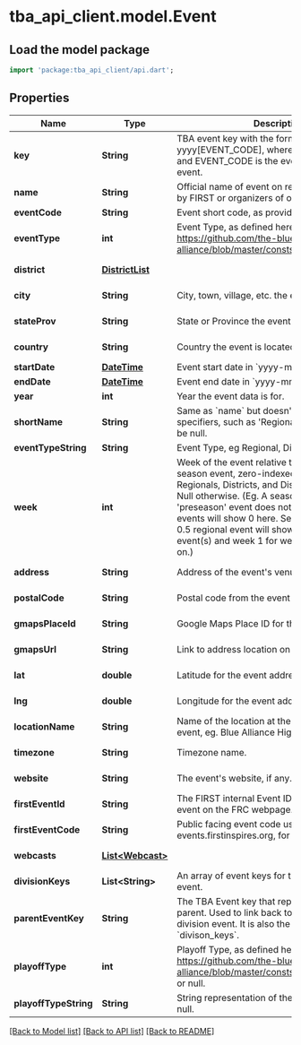 # tba_api_client.model.Event

## Load the model package

```dart
import 'package:tba_api_client/api.dart';
```

## Properties

| Name                  | Type                                  | Description                                                                                                                                                                                                                                                                                                                                                                                 | Notes                       |
| --------------------- | ------------------------------------- | ------------------------------------------------------------------------------------------------------------------------------------------------------------------------------------------------------------------------------------------------------------------------------------------------------------------------------------------------------------------------------------------- | --------------------------- |
| **key**               | **String**                            | TBA event key with the format yyyy[EVENT_CODE], where yyyy is the year, and EVENT_CODE is the event code of the event.                                                                                                                                                                                                                                                                      | [default to null]           |
| **name**              | **String**                            | Official name of event on record either provided by FIRST or organizers of offseason event.                                                                                                                                                                                                                                                                                                 | [default to null]           |
| **eventCode**         | **String**                            | Event short code, as provided by FIRST.                                                                                                                                                                                                                                                                                                                                                     | [default to null]           |
| **eventType**         | **int**                               | Event Type, as defined here: https://github.com/the-blue-alliance/the-blue-alliance/blob/master/consts/event_type.py#L2                                                                                                                                                                                                                                                                     | [default to null]           |
| **district**          | [**DistrictList**](DistrictList.md)   |                                                                                                                                                                                                                                                                                                                                                                                             | [optional][default to null] |
| **city**              | **String**                            | City, town, village, etc. the event is located in.                                                                                                                                                                                                                                                                                                                                          | [optional][default to null] |
| **stateProv**         | **String**                            | State or Province the event is located in.                                                                                                                                                                                                                                                                                                                                                  | [optional][default to null] |
| **country**           | **String**                            | Country the event is located in.                                                                                                                                                                                                                                                                                                                                                            | [optional][default to null] |
| **startDate**         | [**DateTime**](DateTime.md)           | Event start date in &#x60;yyyy-mm-dd&#x60; format.                                                                                                                                                                                                                                                                                                                                          | [default to null]           |
| **endDate**           | [**DateTime**](DateTime.md)           | Event end date in &#x60;yyyy-mm-dd&#x60; format.                                                                                                                                                                                                                                                                                                                                            | [default to null]           |
| **year**              | **int**                               | Year the event data is for.                                                                                                                                                                                                                                                                                                                                                                 | [default to null]           |
| **shortName**         | **String**                            | Same as &#x60;name&#x60; but doesn&#39;t include event specifiers, such as &#39;Regional&#39; or &#39;District&#39;. May be null.                                                                                                                                                                                                                                                           | [optional][default to null] |
| **eventTypeString**   | **String**                            | Event Type, eg Regional, District, or Offseason.                                                                                                                                                                                                                                                                                                                                            | [default to null]           |
| **week**              | **int**                               | Week of the event relative to the first official season event, zero-indexed. Only valid for Regionals, Districts, and District Championships. Null otherwise. (Eg. A season with a week 0 &#39;preseason&#39; event does not count, and week 1 events will show 0 here. Seasons with a week 0.5 regional event will show week 0 for those event(s) and week 1 for week 1 events and so on.) | [optional][default to null] |
| **address**           | **String**                            | Address of the event&#39;s venue, if available.                                                                                                                                                                                                                                                                                                                                             | [optional][default to null] |
| **postalCode**        | **String**                            | Postal code from the event address.                                                                                                                                                                                                                                                                                                                                                         | [optional][default to null] |
| **gmapsPlaceId**      | **String**                            | Google Maps Place ID for the event address.                                                                                                                                                                                                                                                                                                                                                 | [optional][default to null] |
| **gmapsUrl**          | **String**                            | Link to address location on Google Maps.                                                                                                                                                                                                                                                                                                                                                    | [optional][default to null] |
| **lat**               | **double**                            | Latitude for the event address.                                                                                                                                                                                                                                                                                                                                                             | [optional][default to null] |
| **lng**               | **double**                            | Longitude for the event address.                                                                                                                                                                                                                                                                                                                                                            | [optional][default to null] |
| **locationName**      | **String**                            | Name of the location at the address for the event, eg. Blue Alliance High School.                                                                                                                                                                                                                                                                                                           | [optional][default to null] |
| **timezone**          | **String**                            | Timezone name.                                                                                                                                                                                                                                                                                                                                                                              | [optional][default to null] |
| **website**           | **String**                            | The event&#39;s website, if any.                                                                                                                                                                                                                                                                                                                                                            | [optional][default to null] |
| **firstEventId**      | **String**                            | The FIRST internal Event ID, used to link to the event on the FRC webpage.                                                                                                                                                                                                                                                                                                                  | [optional][default to null] |
| **firstEventCode**    | **String**                            | Public facing event code used by FIRST (on frc-events.firstinspires.org, for example)                                                                                                                                                                                                                                                                                                       | [optional][default to null] |
| **webcasts**          | [**List&lt;Webcast&gt;**](Webcast.md) |                                                                                                                                                                                                                                                                                                                                                                                             | [optional]default to []]    |
| **divisionKeys**      | **List&lt;String&gt;**                | An array of event keys for the divisions at this event.                                                                                                                                                                                                                                                                                                                                     | [optional]default to []]    |
| **parentEventKey**    | **String**                            | The TBA Event key that represents the event&#39;s parent. Used to link back to the event from a division event. It is also the inverse relation of &#x60;divison_keys&#x60;.                                                                                                                                                                                                                | [optional][default to null] |
| **playoffType**       | **int**                               | Playoff Type, as defined here: https://github.com/the-blue-alliance/the-blue-alliance/blob/master/consts/playoff_type.py#L4, or null.                                                                                                                                                                                                                                                       | [optional][default to null] |
| **playoffTypeString** | **String**                            | String representation of the &#x60;playoff_type&#x60;, or null.                                                                                                                                                                                                                                                                                                                             | [optional][default to null] |

[[Back to Model list]](../README.md#documentation-for-models) [[Back to API list]](../README.md#documentation-for-api-endpoints) [[Back to README]](../README.md)
